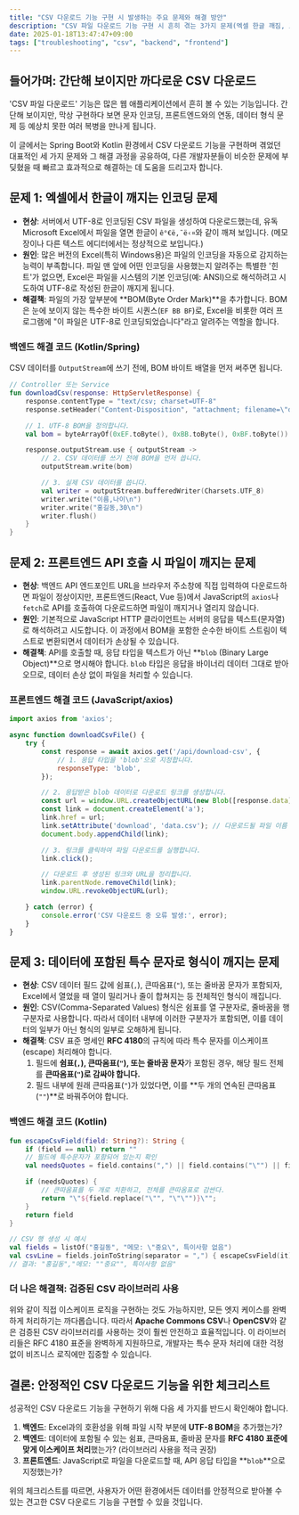 ```yaml
---
title: "CSV 다운로드 기능 구현 시 발생하는 주요 문제와 해결 방안"
description: "CSV 파일 다운로드 기능 구현 시 흔히 겪는 3가지 문제(엑셀 한글 깨짐, 프론트엔드 API 호출 시 파일 손상, 특수 문자로 인한 형식 오류)의 원인을 분석하고, BOM 추가, Blob 타입 응답, RFC 4180 표준을 준수한 특수 문자 처리 등 명확한 해결 방안을 제시합니다."
date: 2025-01-18T13:47:47+09:00
tags: ["troubleshooting", "csv", "backend", "frontend"]
---
```


## 들어가며: 간단해 보이지만 까다로운 CSV 다운로드

'CSV 파일 다운로드' 기능은 많은 웹 애플리케이션에서 흔히 볼 수 있는 기능입니다. 간단해 보이지만, 막상 구현하다 보면 문자 인코딩, 프론트엔드와의 연동, 데이터 형식 문제 등 예상치 못한 여러 복병을 만나게 됩니다.

이 글에서는 Spring Boot와 Kotlin 환경에서 CSV 다운로드 기능을 구현하며 겪었던 대표적인 세 가지 문제와 그 해결 과정을 공유하여, 다른 개발자분들이 비슷한 문제에 부딪혔을 때 빠르고 효과적으로 해결하는 데 도움을 드리고자 합니다.

## 문제 1: 엑셀에서 한글이 깨지는 인코딩 문제

-   **현상**: 서버에서 UTF-8로 인코딩된 CSV 파일을 생성하여 다운로드했는데, 유독 Microsoft Excel에서 파일을 열면 한글이 `ê°€ë‚˜ë‹¤`와 같이 깨져 보입니다. (메모장이나 다른 텍스트 에디터에서는 정상적으로 보입니다.)
-   **원인**: 많은 버전의 Excel(특히 Windows용)은 파일의 인코딩을 자동으로 감지하는 능력이 부족합니다. 파일 맨 앞에 어떤 인코딩을 사용했는지 알려주는 특별한 '힌트'가 없으면, Excel은 파일을 시스템의 기본 인코딩(예: ANSI)으로 해석하려고 시도하여 UTF-8로 작성된 한글이 깨지게 됩니다.
-   **해결책**: 파일의 가장 앞부분에 **BOM(Byte Order Mark)**을 추가합니다. BOM은 눈에 보이지 않는 특수한 바이트 시퀀스(`EF BB BF`)로, Excel을 비롯한 여러 프로그램에 "이 파일은 UTF-8로 인코딩되었습니다"라고 알려주는 역할을 합니다.

### 백엔드 해결 코드 (Kotlin/Spring)

CSV 데이터를 `OutputStream`에 쓰기 전에, BOM 바이트 배열을 먼저 써주면 됩니다.

```kotlin
// Controller 또는 Service
fun downloadCsv(response: HttpServletResponse) {
    response.contentType = "text/csv; charset=UTF-8"
    response.setHeader("Content-Disposition", "attachment; filename=\"data.csv\"")

    // 1. UTF-8 BOM을 정의합니다.
    val bom = byteArrayOf(0xEF.toByte(), 0xBB.toByte(), 0xBF.toByte())

    response.outputStream.use { outputStream ->
        // 2. CSV 데이터를 쓰기 전에 BOM을 먼저 씁니다.
        outputStream.write(bom)

        // 3. 실제 CSV 데이터를 씁니다.
        val writer = outputStream.bufferedWriter(Charsets.UTF_8)
        writer.write("이름,나이\n")
        writer.write("홍길동,30\n")
        writer.flush()
    }
}
```

## 문제 2: 프론트엔드 API 호출 시 파일이 깨지는 문제

-   **현상**: 백엔드 API 엔드포인트 URL을 브라우저 주소창에 직접 입력하여 다운로드하면 파일이 정상이지만, 프론트엔드(React, Vue 등)에서 JavaScript의 `axios`나 `fetch`로 API를 호출하여 다운로드하면 파일이 깨지거나 열리지 않습니다.
-   **원인**: 기본적으로 JavaScript HTTP 클라이언트는 서버의 응답을 텍스트(문자열)로 해석하려고 시도합니다. 이 과정에서 BOM을 포함한 순수한 바이트 스트림이 텍스트로 변환되면서 데이터가 손상될 수 있습니다.
-   **해결책**: API를 호출할 때, 응답 타입을 텍스트가 아닌 **`blob` (Binary Large Object)**으로 명시해야 합니다. `blob` 타입은 응답을 바이너리 데이터 그대로 받아오므로, 데이터 손상 없이 파일을 처리할 수 있습니다.

### 프론트엔드 해결 코드 (JavaScript/axios)

```javascript
import axios from 'axios';

async function downloadCsvFile() {
    try {
        const response = await axios.get('/api/download-csv', {
            // 1. 응답 타입을 'blob'으로 지정합니다.
            responseType: 'blob',
        });

        // 2. 응답받은 blob 데이터로 다운로드 링크를 생성합니다.
        const url = window.URL.createObjectURL(new Blob([response.data]));
        const link = document.createElement('a');
        link.href = url;
        link.setAttribute('download', 'data.csv'); // 다운로드될 파일 이름 지정
        document.body.appendChild(link);

        // 3. 링크를 클릭하여 파일 다운로드를 실행합니다.
        link.click();

        // 다운로드 후 생성된 링크와 URL을 정리합니다.
        link.parentNode.removeChild(link);
        window.URL.revokeObjectURL(url);

    } catch (error) {
        console.error('CSV 다운로드 중 오류 발생:', error);
    }
}
```

## 문제 3: 데이터에 포함된 특수 문자로 형식이 깨지는 문제

-   **현상**: CSV 데이터 필드 값에 쉼표(`,`), 큰따옴표(`"`), 또는 줄바꿈 문자가 포함되자, Excel에서 열었을 때 열이 밀리거나 줄이 합쳐지는 등 전체적인 형식이 깨집니다.
-   **원인**: CSV(Comma-Separated Values) 형식은 쉼표를 열 구분자로, 줄바꿈을 행 구분자로 사용합니다. 따라서 데이터 내부에 이러한 구분자가 포함되면, 이를 데이터의 일부가 아닌 형식의 일부로 오해하게 됩니다.
-   **해결책**: CSV 표준 명세인 **RFC 4180**의 규칙에 따라 특수 문자를 이스케이프(escape) 처리해야 합니다.
    1.  필드에 **쉼표(`,`), 큰따옴표(`"`), 또는 줄바꿈 문자**가 포함된 경우, 해당 필드 전체를 **큰따옴표(`"`)로 감싸야 합니다.**
    2.  필드 내부에 원래 큰따옴표(`"`)가 있었다면, 이를 **두 개의 연속된 큰따옴표(`""`)**로 바꿔주어야 합니다.

### 백엔드 해결 코드 (Kotlin)

```kotlin
fun escapeCsvField(field: String?): String {
    if (field == null) return ""
    // 필드에 특수문자가 포함되어 있는지 확인
    val needsQuotes = field.contains(",") || field.contains("\"") || field.contains("\n")

    if (needsQuotes) {
        // 큰따옴표를 두 개로 치환하고, 전체를 큰따옴표로 감싼다.
        return "\"${field.replace("\"", "\"\"")}\"";
    }
    return field
}

// CSV 행 생성 시 예시
val fields = listOf("홍길동", "메모: \"중요\", 특이사항 없음")
val csvLine = fields.joinToString(separator = ",") { escapeCsvField(it) }
// 결과: "홍길동","메모: ""중요"", 특이사항 없음"
```

### 더 나은 해결책: 검증된 CSV 라이브러리 사용

위와 같이 직접 이스케이프 로직을 구현하는 것도 가능하지만, 모든 엣지 케이스를 완벽하게 처리하기는 까다롭습니다. 따라서 **Apache Commons CSV**나 **OpenCSV**와 같은 검증된 CSV 라이브러리를 사용하는 것이 훨씬 안전하고 효율적입니다. 이 라이브러리들은 RFC 4180 표준을 완벽하게 지원하므로, 개발자는 특수 문자 처리에 대한 걱정 없이 비즈니스 로직에만 집중할 수 있습니다.

## 결론: 안정적인 CSV 다운로드 기능을 위한 체크리스트

성공적인 CSV 다운로드 기능을 구현하기 위해 다음 세 가지를 반드시 확인해야 합니다.

1.  **백엔드**: Excel과의 호환성을 위해 파일 시작 부분에 **UTF-8 BOM**을 추가했는가?
2.  **백엔드**: 데이터에 포함될 수 있는 쉼표, 큰따옴표, 줄바꿈 문자를 **RFC 4180 표준에 맞게 이스케이프 처리**했는가? (라이브러리 사용을 적극 권장)
3.  **프론트엔드**: JavaScript로 파일을 다운로드할 때, API 응답 타입을 **`blob`**으로 지정했는가?

위의 체크리스트를 따르면, 사용자가 어떤 환경에서든 데이터를 안정적으로 받아볼 수 있는 견고한 CSV 다운로드 기능을 구현할 수 있을 것입니다.
